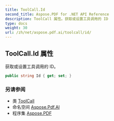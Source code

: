 ```yaml
---
title: ToolCall.Id
second_title: Aspose.PDF for .NET API Reference
description: ToolCall 属性。获取或设置工具调用的 ID
type: docs
weight: 30
url: /zh/net/aspose.pdf.ai/toolcall/id/
---
```

## ToolCall.Id 属性

获取或设置工具调用的 ID。

```csharp
public string Id { get; set; }
```

### 另请参阅

* 类 [ToolCall](../)
* 命名空间 [Aspose.Pdf.AI](../../../aspose.pdf.ai/)
* 程序集 [Aspose.PDF](../../../)